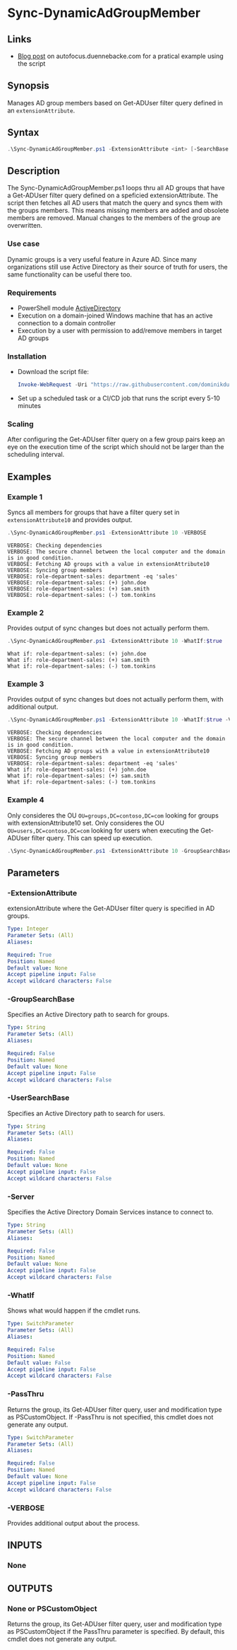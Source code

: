 # Sync-DynamicAdGroupMember

## Links
* [Blog post](https://autofocus.duennebacke.com/2022/10/10/dynamic-active-directory-groups/) on autofocus.duennebacke.com for a pratical example using the script

## Synopsis
Manages AD group members based on Get-ADUser filter query defined in an `extensionAttribute`.

## Syntax
```powershell
.\Sync-DynamicAdGroupMember.ps1 -ExtensionAttribute <int> [-SearchBase <String>] [-Server <String>] [-WhatIf] [-PassThru] [-VERBOSE]
```

## Description
The Sync-DynamicAdGroupMember.ps1 loops thru all AD groups that have a Get-ADUser filter query defined on a speficied extensionAttribute.
The script then fetches all AD users that match the query and syncs them with the groups members.
This means missing members are added and obsolete members are removed.
Manual changes to the members of the group are overwritten.

### Use case
Dynamic groups is a very useful feature in Azure AD. Since many organizations still use Active Directory as their source of truth for users, the same functionality can be useful there too.

### Requirements
* PowerShell module [ActiveDirectory](https://learn.microsoft.com/en-us/powershell/module/activedirectory/?view=windowsserver2022-ps)
* Execution on a domain-joined Windows machine that has an active connection to a domain controller
* Execution by a user with permission to add/remove members in target AD groups

### Installation
* Download the script file:
    ```powershell
    Invoke-WebRequest -Uri "https://raw.githubusercontent.com/dominikduennebacke/Sync-DynamicAdGroupMember/main/Sync-DynamicAdGroupMember.ps1" -OutFile "Sync-DynamicAdGroupMember.ps1"
    ```
* Set up a scheduled task or a CI/CD job that runs the script every 5-10 minutes

### Scaling
After configuring the Get-ADUser filter query on a few group pairs keep an eye on the execution time of the script which should not be larger than the scheduling interval.

## Examples

### Example 1
Syncs all members for groups that have a filter query set in `extensionAttribute10` and provides output.
```powershell
.\Sync-DynamicAdGroupMember.ps1 -ExtensionAttribute 10 -VERBOSE
```
```
VERBOSE: Checking dependencies
VERBOSE: The secure channel between the local computer and the domain is in good condition.
VERBOSE: Fetching AD groups with a value in extensionAttribute10
VERBOSE: Syncing group members
VERBOSE: role-department-sales: department -eq 'sales'
VERBOSE: role-department-sales: (+) john.doe
VERBOSE: role-department-sales: (+) sam.smith
VERBOSE: role-department-sales: (-) tom.tonkins
```

### Example 2
Provides output of sync changes but does not actually perform them.
```powershell
.\Sync-DynamicAdGroupMember.ps1 -ExtensionAttribute 10 -WhatIf:$true
```
```
What if: role-department-sales: (+) john.doe
What if: role-department-sales: (+) sam.smith
What if: role-department-sales: (-) tom.tonkins
```

### Example 3
Provides output of sync changes but does not actually perform them, with additional output.
```powershell
.\Sync-DynamicAdGroupMember.ps1 -ExtensionAttribute 10 -WhatIf:$true -VERBOSE
```
```
VERBOSE: Checking dependencies
VERBOSE: The secure channel between the local computer and the domain is in good condition.
VERBOSE: Fetching AD groups with a value in extensionAttribute10
VERBOSE: Syncing group members
VERBOSE: role-department-sales: department -eq 'sales'
What if: role-department-sales: (+) john.doe
What if: role-department-sales: (+) sam.smith
What if: role-department-sales: (-) tom.tonkins
```

### Example 4
Only consideres the OU `OU=groups,DC=contoso,DC=com` looking for groups with extensionAttribute10 set.
Only consideres the OU `OU=users,DC=contoso,DC=com` looking for users when executing the Get-ADUser filter query.
This can speed up execution.
```powershell
.\Sync-DynamicAdGroupMember.ps1 -ExtensionAttribute 10 -GroupSearchBase "OU=groups,DC=contoso,DC=com" -UserSearchBase "OU=users,DC=contoso,DC=com"
```
## Parameters

### -ExtensionAttribute
extensionAttribute where the Get-ADUser filter query is specified in AD groups.

```yaml
Type: Integer
Parameter Sets: (All)
Aliases:

Required: True
Position: Named
Default value: None
Accept pipeline input: False
Accept wildcard characters: False
```

### -GroupSearchBase
Specifies an Active Directory path to search for groups.

```yaml
Type: String
Parameter Sets: (All)
Aliases: 

Required: False
Position: Named
Default value: None
Accept pipeline input: False
Accept wildcard characters: False
```

### -UserSearchBase
Specifies an Active Directory path to search for users.

```yaml
Type: String
Parameter Sets: (All)
Aliases: 

Required: False
Position: Named
Default value: None
Accept pipeline input: False
Accept wildcard characters: False
```

### -Server
Specifies the Active Directory Domain Services instance to connect to.

```yaml
Type: String
Parameter Sets: (All)
Aliases: 

Required: False
Position: Named
Default value: None
Accept pipeline input: False
Accept wildcard characters: False
```

### -WhatIf
Shows what would happen if the cmdlet runs.

```yaml
Type: SwitchParameter
Parameter Sets: (All)
Aliases:

Required: False
Position: Named
Default value: False
Accept pipeline input: False
Accept wildcard characters: False
```

### -PassThru
Returns the group, its Get-ADUser filter query, user and modification type as PSCustomObject.
If -PassThru is not specified, this cmdlet does not generate any output.

```yaml
Type: SwitchParameter
Parameter Sets: (All)
Aliases: 

Required: False
Position: Named
Default value: None
Accept pipeline input: False
Accept wildcard characters: False
```

### -VERBOSE
Provides additional output about the process.

## INPUTS
### None

## OUTPUTS

### None or PSCustomObject
Returns the group, its Get-ADUser filter query, user and modification type as PSCustomObject if the PassThru parameter is specified.
By default, this cmdlet does not generate any output.